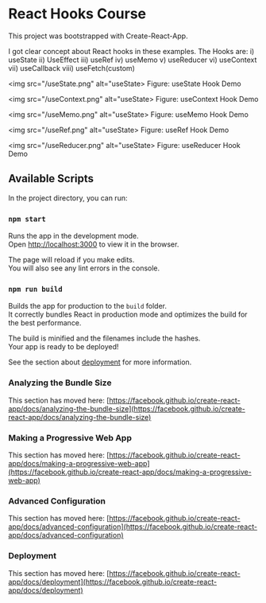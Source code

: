 # React Hooks Course
This project was bootstrapped with Create-React-App.

I got clear concept about React hooks in these examples.
The Hooks are:
i) useState
ii) UseEffect
iii) useRef
iv) useMemo
v) useReducer
vi) useContext
vii) useCallback
viii) useFetch(custom)

<img src="/useState.png" alt="useState>
Figure: useState Hook Demo

<img src="/useContext.png" alt="useState>
Figure: useContext Hook Demo

<img src="/useMemo.png" alt="useState>
Figure: useMemo Hook Demo

<img src="/useRef.png" alt="useState>
Figure: useRef Hook Demo

<img src="/useReducer.png" alt="useState>
Figure: useReducer Hook Demo

## Available Scripts

In the project directory, you can run:

### `npm start`

Runs the app in the development mode.\
Open [http://localhost:3000](http://localhost:3000) to view it in the browser.

The page will reload if you make edits.\
You will also see any lint errors in the console.

### `npm run build`

Builds the app for production to the `build` folder.\
It correctly bundles React in production mode and optimizes the build for the best performance.

The build is minified and the filenames include the hashes.\
Your app is ready to be deployed!

See the section about [deployment](https://facebook.github.io/create-react-app/docs/deployment) for more information.

### Analyzing the Bundle Size

This section has moved here: [https://facebook.github.io/create-react-app/docs/analyzing-the-bundle-size](https://facebook.github.io/create-react-app/docs/analyzing-the-bundle-size)

### Making a Progressive Web App

This section has moved here: [https://facebook.github.io/create-react-app/docs/making-a-progressive-web-app](https://facebook.github.io/create-react-app/docs/making-a-progressive-web-app)

### Advanced Configuration

This section has moved here: [https://facebook.github.io/create-react-app/docs/advanced-configuration](https://facebook.github.io/create-react-app/docs/advanced-configuration)

### Deployment

This section has moved here: [https://facebook.github.io/create-react-app/docs/deployment](https://facebook.github.io/create-react-app/docs/deployment)
